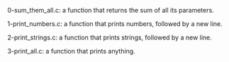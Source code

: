 0-sum_them_all.c: a function that returns the sum of all its parameters.

1-print_numbers.c: a function that prints numbers, followed by a new line.

2-print_strings.c: a function that prints strings, followed by a new line.

3-print_all.c: a function that prints anything.
